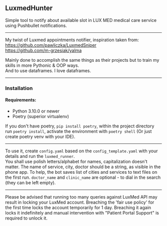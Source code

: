 ## LuxmedHunter

Simple tool to notify about available slot in LUX MED medical care service using Pushbullet notifications.
___
My twist of Luxmed appointments notifier, inspiration taken from:  
https://github.com/pawliczka/LuxmedSniper  
https://github.com/m-grzesiak/yalma

Mainly done to accomplish the same things as their projects but to train my skills in more Pythonic & OOP ways.  
And to use dataframes. I love dataframes.
___

### Installation

#### Requirements:

- Python 3.10.0 or newer
- Poetry (superior virtualenv)

If you don't have poetry, `pip install poetry`, within the project directory run `poetry install`,
activate the environment with `poetry shell` (Or just create poetry venv with your IDE).
___
To use it, create `config.yaml` based on the `config_template.yaml` with your details and run the `luxmed_runner`.  
You shall use polish letters/alphabet for names, capitalization doesn't matter. The name of service, city,
doctor should be a string, as visible in the phone app. To help, the bot saves list of cities and services to
text files on the first run. `doctor_name` and `clinic_name` are optional - to dial in the search
(they can be left empty).
___

Please be advised that running too many queries against LuxMed API may result in locking your LuxMed account.
Breaching the 'fair use policy' for the first time locks the account temporarily for 1 day.
Breaching it again locks it indefinitely and manual intervention with "Patient Portal Support"
is required to unlock it.


